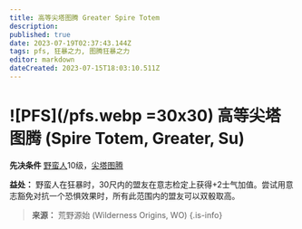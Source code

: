 ```yaml
---
title: 高等尖塔图腾 Greater Spire Totem
description: 
published: true
date: 2023-07-19T02:37:43.144Z
tags: pfs, 狂暴之力, 图腾狂暴之力
editor: markdown
dateCreated: 2023-07-15T18:03:10.511Z
---
```


# ![PFS](/pfs.webp =30x30) 高等尖塔图腾 (Spire Totem, Greater, Su)

**先决条件** [野蛮人](/野蛮人)10级，[尖塔图腾](/狂暴之力/尖塔图腾)

**益处：** 野蛮人在狂暴时，30尺内的盟友在意志检定上获得+2士气加值。尝试用意志豁免对抗一个恐惧效果时，所有此范围内的盟友可以双骰取高。

> **来源：** 荒野源始 (Wilderness Origins, WO)
{.is-info}